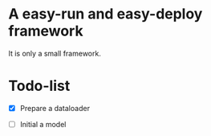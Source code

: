 # A easy-run and easy-deploy framework
It is only a small framework.
# Todo-list
- [x] Prepare a dataloader

- [ ] Initial a model

